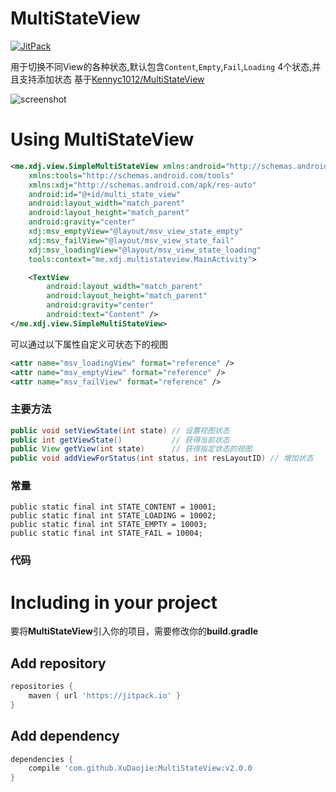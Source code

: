 MultiStateView
==============
[![JitPack](https://jitpack.io/v/XuDaojie/MultiStateView.svg)](https://jitpack.io/#XuDaojie/MultiStateView)

用于切换不同View的各种状态,默认包含`Content`,`Empty`,`Fail`,`Loading` 4个状态,并且支持添加状态
基于[Kennyc1012/MultiStateView](https://github.com/Kennyc1012/MultiStateView)

![screenshot](https://github.com/XuDaojie/MultiStateView/blob/develop/art/MultiStateView.gif)

# Using MultiStateView
``` xml
<me.xdj.view.SimpleMultiStateView xmlns:android="http://schemas.android.com/apk/res/android"
    xmlns:tools="http://schemas.android.com/tools"
    xmlns:xdj="http://schemas.android.com/apk/res-auto"
    android:id="@+id/multi_state_view"
    android:layout_width="match_parent"
    android:layout_height="match_parent"
    android:gravity="center"
    xdj:msv_emptyView="@layout/msv_view_state_empty"
    xdj:msv_failView="@layout/msv_view_state_fail"
    xdj:msv_loadingView="@layout/msv_view_state_loading"
    tools:context="me.xdj.multistateview.MainActivity">

    <TextView
        android:layout_width="match_parent"
        android:layout_height="match_parent"
        android:gravity="center"
        android:text="Content" />
</me.xdj.view.SimpleMultiStateView>
```
可以通过以下属性自定义可状态下的视图
```xml
<attr name="msv_loadingView" format="reference" />
<attr name="msv_emptyView" format="reference" />
<attr name="msv_failView" format="reference" />
```

### 主要方法
```java 
public void setViewState(int state) // 设置视图状态
public int getViewState()           // 获得当前状态
public View getView(int state)      // 获得指定状态的视图
public void addViewForStatus(int status, int resLayoutID) // 增加状态
```
### 常量
```
public static final int STATE_CONTENT = 10001;
public static final int STATE_LOADING = 10002;
public static final int STATE_EMPTY = 10003;
public static final int STATE_FAIL = 10004;
```

### 代码


# Including in your project
要将**MultiStateView**引入你的项目，需要修改你的**build.gradle**

## Add repository 
```groovy
repositories {
    maven { url 'https://jitpack.io' }
}
```
## Add dependency
```groovy
dependencies {
    compile 'com.github.XuDaojie:MultiStateView:v2.0.0
}
```